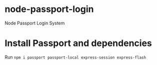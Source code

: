 # node-passport-login
Node Passport Login System

# Install Passport and dependencies

Run `npm i passport passport-local express-session express-flash`